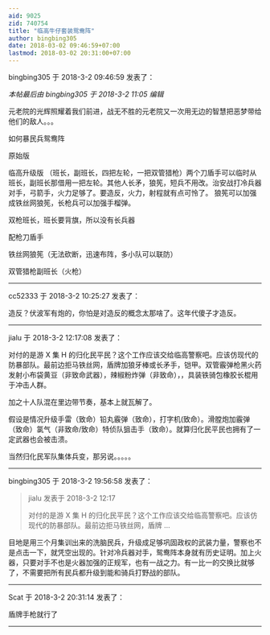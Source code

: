 ```yaml
---
aid: 9025
zid: 740754
title: "临高牛仔套装鸳鸯阵"
author: bingbing305
date: 2018-03-02 09:46:59+07:00
lastmod: 2018-03-02 20:31:00+07:00
---
```


bingbing305 于 2018-3-2 09:46:59 发表了：

_本帖最后由 bingbing305 于 2018-3-2 11:05 编辑_

元老院的光辉照耀着我们前进，战无不胜的元老院又一次用无边的智慧把恶梦带给他们的敌人。。。

如何暴民兵鸳鸯阵

原始版

临高升级版 （班长，副班长，四把左轮，一把双管猎枪）两个刀盾手可以临时从班长，副班长那借用一把左轮。其他人长矛，狼筅，短兵不用改。治安战打冷兵器对手，弓箭手，火力足够了。要造反，火力，射程就有点可怜了。 狼筅可以加强成铁丝网狼筅，长枪兵可以加强手榴弹。

双枪班长，班长要背旗，所以没有长兵器

配枪刀盾手

铁丝网狼筅（无法砍断，迅速布阵，多小队可以联防）

双管猎枪副班长（火枪）

---

cc52333 于 2018-3-2 10:25:27 发表了：

造反？伏波军有炮的，你怕是对造反的概念太那啥了。这年代傻子才造反。

---

jialu 于 2018-3-2 12:17:08 发表了：

对付的是游 X 集 H 的归化民平民？这个工作应该交给临高警察吧。应该仿现代的防暴部队。最前边拒马铁丝网，盾牌加狼牙棒或长矛手，铠甲。双管霰弹枪黑火药发射小布袋黄豆（非致命武器），辣椒粉炸弹（非致命），，具装铁骑包橡胶长棍用于冲击人群。

加之十人队混在里边带节奏，基本上就瓦解了。

假设是情况升级手雷（致命）铅丸霰弹（致命），打字机(致命）。滑膛炮加霰弹（致命）氯气（非致命/致命）特侦队狙击手（致命）。就算归化民平民也拥有了一定武器也会被击溃。

当然归化民军队集体兵变，那另说。。。。。

---

bingbing305 于 2018-3-2 19:56:58 发表了：

> jialu 发表于 2018-3-2 12:17
>
> 对付的是游 X 集 H 的归化民平民？这个工作应该交给临高警察吧。应该仿现代的防暴部队。最前边拒马铁丝网，盾牌 ...

目地是用三个月集训出来的洗脑民兵，升级成足够巩固政权的武装力量，警察也不是点击一下，就凭空出现的。针对冷兵器对手，鸳鸯阵本身就有历史证明。加上火器，只要对手不也是火器加强的正规军，也有一战之力。有一比一的交换比就够了，不需要把所有民兵都升级到能和骑兵打野战的部队。

---

Scat 于 2018-3-2 20:31:14 发表了：

盾牌手枪就行了

---
